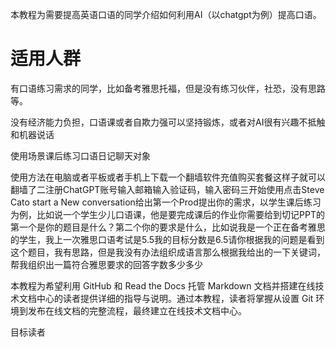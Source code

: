 本教程为需要提高英语口语的同学介绍如何利用AI（以chatgpt为例）提高口语。

# 适用人群

有口语练习需求的同学，比如备考雅思托福，但是没有练习伙伴，社恐，没有思路等。

没有经济能力负担，口语课或者自欺力强可以坚持锻炼，或者对AI很有兴趣不抵触和机器说话

使用场景课后练习口语日记聊天对象

使用方法在电脑或者平板或者手机上下载一个翻墙软件充值购买套餐这样子就可以翻墙了二注册ChatGPT账号输入邮箱输入验证码，输入密码三开始使用点击Steve Cato start a New conversation给出第一个Prod提出你的需求，以学生课后练习为例，比如说一个学生少儿口语课，他是要完成课后的作业你需要给到切记PPT的第一个是你的题目是什么？第二个你的要求是什么，比如说我是一个正在备考雅思的学生，我上一次雅思口语考试是5.5我的目标分数是6.5请你根据我的问题是看到这个题目，我有思路，但是我没有办法组织成语言那么根据我给出的一下关键词，帮我组织出一篇符合雅思要求的回答字数多少多少


本教程为希望利用 GitHub 和 Read the Docs 托管 Markdown 文档并搭建在线技术文档中心的读者提供详细的指导与说明。通过本教程，读者将掌握从设置 Git 环境到发布在线文档的完整流程，最终建立在线技术文档中心。

目标读者
